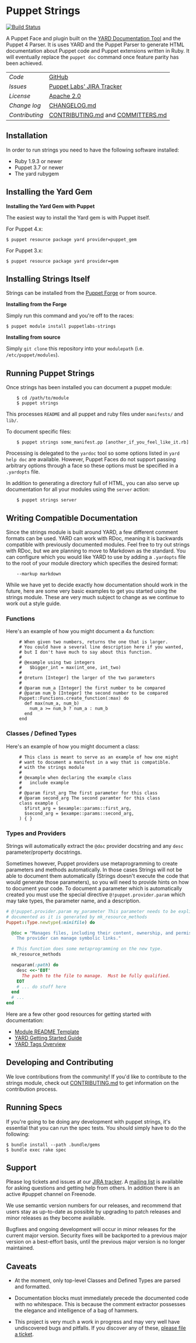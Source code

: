 Puppet Strings
=============
[![Build Status](https://travis-ci.org/puppetlabs/puppetlabs-strings.png?branch=master)](https://travis-ci.org/puppetlabs/puppetlabs-strings)

A Puppet Face and plugin built on the
[YARD Documentation Tool](http://yardoc.org/) and the Puppet 4 Parser.
It is uses YARD and the Puppet Parser to generate HTML documentation about
Puppet code and Puppet extensions written in Ruby. It will eventually replace
the `puppet doc` command once feature parity has been achieved.


|                |                                                             |
| -------------- |------------------------------------------------------------ |
| *Code*         | [GitHub][repo]                                              |
| *Issues*       | [Puppet Labs' JIRA Tracker][JIRA]                           |
| *License*      | [Apache 2.0][LICENSE]                                       |
| *Change log*   | [CHANGELOG.md][changelog]                                   |
| *Contributing* | [CONTRIBUTING.md][changelog] and [COMMITTERS.md][committers]|

[repo]: https://github.com/puppetlabs/puppetlabs-strings
[JIRA]: https://tickets.puppetlabs.com/browse/PDOC
[LICENSE]: https://github.com/puppetlabs/puppetlabs-strings/blob/master/LICENSE
[changelog]: https://github.com/puppetlabs/puppetlabs-strings/blob/master/CHANGELOG.md
[contributing]: https://github.com/puppetlabs/puppetlabs-strings/blob/master/CONTRIBUTING.md
[committers]: https://github.com/puppetlabs/puppetlabs-strings/blob/master/COMMITTERS.md

Installation
------------
In order to run strings you need to have the following software installed:

  * Ruby 1.9.3 or newer
  * Puppet 3.7 or newer
  * The yard rubygem

Installing the Yard Gem
-----------------------

**Installing the Yard Gem with Puppet**


The easiest way to install the Yard gem is with Puppet itself.

For Puppet 4.x:
```
$ puppet resource package yard provider=puppet_gem
```

For Puppet 3.x:
```
$ puppet resource package yard provider=gem
```

Installing Strings Itself
-------------------------

Strings can be installed from the [Puppet Forge][forge strings] or from source.

[forge strings]: https://forge.puppetlabs.com/puppetlabs/strings

**Installing from the Forge**

Simply run this command and you're off to the races:

```
$ puppet module install puppetlabs-strings
```

**Installing from source**

Simply `git clone` this repository into your `modulepath`
(i.e. `/etc/puppet/modules`).


Running Puppet Strings
----------------------

Once strings has been installed you can document a puppet module:

```
    $ cd /path/to/module
    $ puppet strings
```

This processes `README` and all puppet and ruby files under `manifests/`
and `lib/`.

To document specific files:

```
    $ puppet strings some_manifest.pp [another_if_you_feel_like_it.rb]
```

Processing is delegated to the `yardoc` tool so some options listed in `yard
help doc` are available.  However, Puppet Faces do not support passing
arbitrary options through a face so these options must be specified in a
`.yardopts` file.

In addition to generating a directory full of HTML, you can also serve up
documentation for all your modules using the `server` action:

```
    $ puppet strings server
```

Writing Compatible Documentation
--------------------------------

Since the strings module is built around YARD, a few different comment formats
can be used.  YARD can work with RDoc, meaning it is backwards compatible with
previously documented modules.  Feel free to try out strings with RDoc, but we
are planning to move to Markdown as the standard.  You can configure which you
would like YARD to use by adding a `.yardopts` file to the root of your module
directory which specifies the desired format:

```
    --markup markdown
```

While we have yet to decide exactly how documentation should work in the
future, here are some very basic examples to get you started using the strings
module. These are very much subject to change as we continue to work out a
style guide.

### Functions
Here's an example of how you might document a 4x function:

```
     # When given two numbers, returns the one that is larger.
     # You could have a several line description here if you wanted,
     # but I don't have much to say about this function.
     #
     # @example using two integers
     #   $bigger_int = max(int_one, int_two)
     #
     # @return [Integer] the larger of the two parameters
     #
     # @param num_a [Integer] the first number to be compared
     # @param num_b [Integer] the second number to be compared
     Puppet::Functions.create_function(:max) do
       def max(num_a, num_b)
         num_a >= num_b ? num_a : num_b
       end
     end
```

### Classes / Defined Types

Here's an example of how you might document a class:

```
     # This class is meant to serve as an example of how one might
     # want to document a manifest in a way that is compatible.
     # with the strings module
     #
     # @example when declaring the example class
     #   include example
     #
     # @param first_arg The first parameter for this class
     # @param second_arg The second paramter for this class
     class example (
       $first_arg = $example::params::first_arg,
       $second_arg = $exampe::params::second_arg,
     ) { }
```

### Types and Providers
Strings will automatically extract the `@doc` provider docstring and any `desc`
parameter/property docstrings.

Sometimes however, Puppet providers use metaprogramming to create parameters
and methods automatically. In those cases Strings will not be able to document
them automatically (Strings doesn't execute the code that would generate those
parameters), so you will need to provide hints on how to document your code. To
document a parameter which is automatically created you must use the special
directive `@!puppet.provider.param` which may take types, the parameter name,
and a description.

```ruby
# @!puppet.provider.param my_parameter This parameter needs to be explicitly
# documented as it is generated by mk_resource_methods
Puppet::Type.newtype(:minifile) do

  @doc = "Manages files, including their content, ownership, and permissions.
    The provider can manage symbolic links."

  # This function does some metaprogramming on the new type.
  mk_resource_methods

  newparam(:path) do
    desc <<-'EOT'
      The path to the file to manage.  Must be fully qualified.
    EOT
    # ... do stuff here
  end
  # ...
end


```

Here are a few other good resources for getting started with documentation:

  * [Module README Template](https://docs.puppetlabs.com/puppet/latest/reference/modules_documentation.html)
  * [YARD Getting Started Guide](http://www.rubydoc.info/gems/yard/file/docs/GettingStarted.md)
  * [YARD Tags Overview](http://www.rubydoc.info/gems/yard/file/docs/Tags.md)


Developing and Contributing
-----

We love contributions from the community! If you'd like to contribute to the strings module,
check out [CONTRIBUTING.md](https://github.com/puppetlabs/puppetlabs-strings/blob/master/CONTRIBUTING.md) to get information on the contribution process.

Running Specs
-----

If you're going to be doing any development with puppet strings, it's essential
that you can run the spec tests. You should simply have to do the following:

    $ bundle install --path .bundle/gems
    $ bundle exec rake spec

Support
-----
Please log tickets and issues at our [JIRA tracker][JIRA].
A [mailing list](https://groups.google.com/forum/?fromgroups#!forum/puppet-users) is
available for asking questions and getting help from others. In addition there
is an active #puppet channel on Freenode.

We use semantic version numbers for our releases, and recommend that users stay
as up-to-date as possible by upgrading to patch releases and minor releases as
they become available.

Bugfixes and ongoing development will occur in minor releases for the current
major version. Security fixes will be backported to a previous major version on
a best-effort basis, until the previous major version is no longer maintained.

Caveats
-------

  - At the moment, only top-level Classes and Defined Types are parsed and
    formatted.

  - Documentation blocks must immediately precede the documented code with no
    whitespace.  This is because the comment extractor possesses the elegance
    and intelligence of a bag of hammers.

  - This project is very much a work in progress and may very well have
    undiscovered bugs and pitfalls. If you discover any of these,
    [please file a ticket](https://tickets.puppetlabs.com/browse/PDOC).
